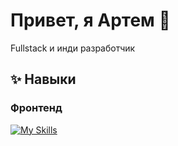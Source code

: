 # Привет, я Артем 👋
Fullstack и инди разработчик

## ✨ Навыки
### Фронтенд
[![My Skills](https://skillicons.dev/icons?i=js,html,css,wasm)](https://skillicons.dev)

<!--
**zelenovsky/zelenovsky** is a ✨ _special_ ✨ repository because its `README.md` (this file) appears on your GitHub profile.

Here are some ideas to get you started:

- 🔭 I’m currently working on ...
- 🌱 I’m currently learning ...
- 👯 I’m looking to collaborate on ...
- 🤔 I’m looking for help with ...
- 💬 Ask me about ...
- 📫 How to reach me: ...
- 😄 Pronouns: ...
- ⚡ Fun fact: ...
-->
